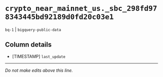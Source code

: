 # `crypto_near_mainnet_us._sbc_298fd978343445bd92189d0fd20c03e1`
`bq-1` | `bigquery-public-data`

## Column details
* [TIMESTAMP] `last_update`

-------------------------------------------------------------------------------
*Do not make edits above this line.*
